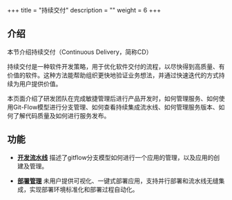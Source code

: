 ﻿+++
title = "持续交付"
description = ""
weight = 6
+++

## 介绍

本节介绍持续交付（Continuous Delivery，简称CD）

持续交付是一种软件开发策略，用于优化软件交付的流程，以尽快得到高质量、有价值的软件。这种方法能帮助组织更快地验证业务想法，并通过快速迭代的方式持续为用户提供价值。

本页面介绍了研发团队在完成敏捷管理后进行产品开发时，如何管理服务、如何使用Git-Flow模型进行分支管理、如何查看持续集成流水线、如何管理服务版本、如何了解代码质量及如何进行服务发布。

## 功能
 - [**开发流水线**](../continuos-delivery/assembly-line) 描述了gitflow分支模型如何进行一个应用的管理，以及应用的创建及管理。

 - [**部署管理**](../continuos-delivery/deploy) 未用户提供可视化、一键式部署应用，支持并行部署和流水线无缝集成，实现部署环境标准化和部署过程自动化。